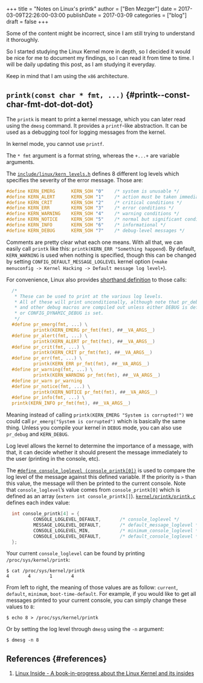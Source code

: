 +++
title = "Notes on Linux's printk"
author = ["Ben Mezger"]
date = 2017-03-09T22:26:00-03:00
publishDate = 2017-03-09
categories = ["blog"]
draft = false
+++

Some of the content might be incorrect, since I am still trying to understand it
thoroughly.

So I started studying the Linux Kernel more in depth, so I decided it would be
nice for me to document my findings, so I can read it from time to time. I will
be daily updating this post, as I am studying it everyday.

Keep in mind that I am using the `x86` architecture.

## `printk(const char * fmt, ...)` {#printk--const-char-fmt-dot-dot-dot}

The `printk` is meant to print a kernel message, which you can later read using
the `dmesg` command. It provides a `printf`-like abstraction. It can be used as
a debugging tool for logging messages from the kernel.

In kernel mode, you cannot use `printf`.

The `* fmt` argument is a format string, whereas the `+...+` are variable
arguments.

The [`include/linux/kern_levels.h`](https://github.com/torvalds/linux/blob/master/include/linux/kern%5Flevels.h) defines 8 different log levels which specifies
the severity of the error message. Those are:

```C
#define KERN_EMERG      KERN_SOH "0"    /* system is unusable */
#define KERN_ALERT      KERN_SOH "1"    /* action must be taken immediately */
#define KERN_CRIT       KERN_SOH "2"    /* critical conditions */
#define KERN_ERR        KERN_SOH "3"    /* error conditions */
#define KERN_WARNING    KERN_SOH "4"    /* warning conditions */
#define KERN_NOTICE     KERN_SOH "5"    /* normal but significant condition */
#define KERN_INFO       KERN_SOH "6"    /* informational */
#define KERN_DEBUG      KERN_SOH "7"    /* debug-level messages */
```

Comments are pretty clear what each one means. With all that, we can easily call
`printk` like this: `printk(KERN_ERR "Something happend`). By default,
`KERN_WARNING` is used when nothing is specified, though this can be changed by
setting `CONFIG_DEFAULT_MESSAGE_LOGLEVEL` kernel option (`+make menuconfig -> Kernel Hacking -> Default message log level+`).

For convenience, Linux also provides [shorthand definition](https://github.com/torvalds/linux/blob/master/include/linux/printk.h#L294) to those calls:

```C
  /*
   * These can be used to print at the various log levels.
   * All of these will print unconditionally, although note that pr_debug()
   * and other debug macros are compiled out unless either DEBUG is defined
   * or CONFIG_DYNAMIC_DEBUG is set.
   */
  #define pr_emerg(fmt, ...) \
          printk(KERN_EMERG pr_fmt(fmt), ##__VA_ARGS__)
  #define pr_alert(fmt, ...) \
          printk(KERN_ALERT pr_fmt(fmt), ##__VA_ARGS__)
  #define pr_crit(fmt, ...) \
          printk(KERN_CRIT pr_fmt(fmt), ##__VA_ARGS__)
  #define pr_err(fmt, ...) \
          printk(KERN_ERR pr_fmt(fmt), ##__VA_ARGS__)
  #define pr_warning(fmt, ...) \
          printk(KERN_WARNING pr_fmt(fmt), ##__VA_ARGS__)
  #define pr_warn pr_warning
  #define pr_notice(fmt, ...) \
          printk(KERN_NOTICE pr_fmt(fmt), ##__VA_ARGS__)
  #define pr_info(fmt, ...) \
  printk(KERN_INFO pr_fmt(fmt), ##__VA_ARGS__)
```

Meaning instead of calling `printk(KERN_EMERG "System is corrupted!")` we could
call `pr_emerg("System is corrupted")` which is basically the same thing. Unless
you compile your kernel in `DEBUG` mode, you can also use `pr_debug` and
`KERN_DEBUG`.

Log level allows the kernel to determine the importance of a message, with that,
it can decide whether it should present the message immediately to the user
(printing in the console, etc).

The [`#define console_loglevel (console_printk[0])`](https://github.com/torvalds/linux/blob/master/include/linux/printk.h#L64) is used to compare the log
level of the message against this defined variable. If the priority is `>` than
this value, the message will then be printed to the current console. Note that
`console_loglevel`&rsquo;s value comes from `console_printk[0]` which is defined as
an array (`extern int console_printk[]`). [`kernel/printk/printk.c`](https://github.com/torvalds/linux/blob/master/kernel/printk/printk.c#L62) defines each
index value:

```C
  int console_printk[4] = {
          CONSOLE_LOGLEVEL_DEFAULT,       /* console_loglevel */
          MESSAGE_LOGLEVEL_DEFAULT,       /* default_message_loglevel */
          CONSOLE_LOGLEVEL_MIN,           /* minimum_console_loglevel */
          CONSOLE_LOGLEVEL_DEFAULT,       /* default_console_loglevel */
  };
```

Your current `console_loglevel` can be found by printing
`/proc/sys/kernel/printk`:

```text
$ cat /proc/sys/kernel/printk
4       4       1       4
```

From left to right, the meaning of those values are as follow: `current`,
`default`, `minimum`, `boot-time-default`. For example, if you would like to get
all messages printed to your current console, you can simply change these values
to `8`:

```text
$ echo 8 > /proc/sys/kernel/printk
```

Or by setting the log level through `dmesg` using the `-n` argument:

```text
$ dmesg -n 8
```

## References {#references}

1.  [Linux Inside - A book-in-progress about the Linux Kernel and its insides](https://www.gitbook.com/book/0xax/linux-insides/details)
